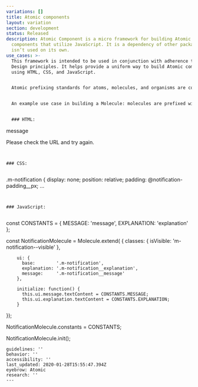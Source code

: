 ```yaml
---
variations: []
title: Atomic components
layout: variation
section: development
status: Released
description: Atomic Component is a micro framework for building Atomic Design
  components that utilize JavaScript. It is a dependency of other packages and
  isn’t used on its own.
use_cases: >-
  This framework is intended to be used in conjunction with adherence to Atomic
  Design principles. It helps provide a uniform way to build Atomic components
  using HTML, CSS, and JavaScript.


  Atomic prefixing standards for atoms, molecules, and organisms are covered in greater detail in [cfgov-refresh documentation](https://cfpb.github.io/cfgov-refresh/atomic-structure/).


  An example use case in building a Molecule: molecules are prefixed with “m-” in CSS, JavaScript, and HTML files, as demonstrated below.


  ### HTML:


  ```

  <div class="m-notification">
      <span class="m-notification__icon cf-icon"></span>
      <div class="m-notification__content" role="alert">
          <div class="m-notification__message">message</div>
              <p class="m-notification__explanation">
                Please check the URL and try again.
              </p>
          </div>
      </div>
  </div>

  ```


  ### CSS:


  ```

  .m-notification {
      display: none;
      position: relative;
      padding: @notification-padding__px;
      …
  ```


  ### JavaScript:


  ```

  const CONSTANTS = { MESSAGE: 'message', EXPLANATION: 'explanation' };


  const NotificationMolecule = Molecule.extend( {
        classes: {
          isVisible:   'm-notification--visible'
        },

        ui: {
          base:        '.m-notification',
          explanation: '.m-notification__explanation',
          message:     '.m-notification__message'
        },

        initialize: function() {
          this.ui.message.textContent = CONSTANTS.MESSAGE;
          this.ui.explanation.textContent = CONSTANTS.EXPLANATION;
        }
  });


  NotificationMolecule.constants = CONSTANTS;

  NotificationMolecule.init();

  ```
guidelines: ''
behavior: ''
accessibility: ''
last_updated: 2020-01-28T15:55:47.394Z
eyebrow: Atomic
research: ''
---
```

